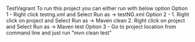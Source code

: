 TestVagrant
To run this project you can either run with below option
Option 1 - Right click testng.xml and Select Run as -> testNG.xml
Option 2 - 
             1. Right click on project and Select Run as -> Maven clean
             2. Right click on project and Select Run as -> Maven test
Option 3 -  Go to project location from command line and just run "mvn clean test" 

